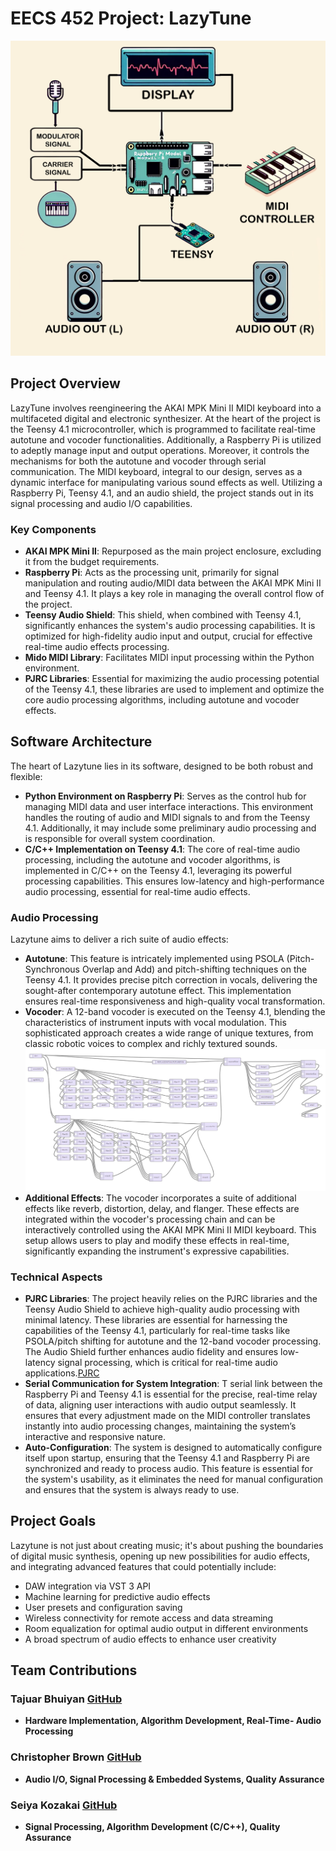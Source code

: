 # EECS 452 Project: LazyTune

![Overall System](/src/etc/System.png)

## Project Overview
LazyTune involves reengineering the AKAI MPK Mini II MIDI keyboard into a multifaceted digital and electronic synthesizer. At the heart of the project is the Teensy 4.1 microcontroller, which is programmed to facilitate real-time autotune and vocoder functionalities. Additionally, a Raspberry Pi is utilized to adeptly manage input and output operations. Moreover, it controls the mechanisms for both the autotune and vocoder through serial communication. The MIDI keyboard, integral to our design, serves as a dynamic interface for manipulating various sound effects as well. Utilizing a Raspberry Pi, Teensy 4.1, and an audio shield, the project stands out in its signal processing and audio I/O capabilities.

### Key Components
- **AKAI MPK Mini II**: Repurposed as the main project enclosure, excluding it from the budget requirements.
- **Raspberry Pi**: Acts as the processing unit, primarily for signal manipulation and routing audio/MIDI data between the AKAI MPK Mini II and Teensy 4.1. It plays a key role in managing the overall control flow of the project.
- **Teensy Audio Shield**: This shield, when combined with Teensy 4.1, significantly enhances the system's audio processing capabilities. It is optimized for high-fidelity audio input and output, crucial for effective real-time audio effects processing.
- **Mido MIDI Library**: Facilitates MIDI input processing within the Python environment.
- **PJRC Libraries**: Essential for maximizing the audio processing potential of the Teensy 4.1, these libraries are used to implement and optimize the core audio processing algorithms, including autotune and vocoder effects.

## Software Architecture
The heart of Lazytune lies in its software, designed to be both robust and flexible:
- **Python Environment on Raspberry Pi**: Serves as the control hub for managing MIDI data and user interface interactions. This environment handles the routing of audio and MIDI signals to and from the Teensy 4.1. Additionally, it may include some preliminary audio processing and is responsible for overall system coordination.
- **C/C++ Implementation on Teensy 4.1**: The core of real-time audio processing, including the autotune and vocoder algorithms, is implemented in C/C++ on the Teensy 4.1, leveraging its powerful processing capabilities. This ensures low-latency and high-performance audio processing, essential for real-time audio effects.

### Audio Processing
Lazytune aims to deliver a rich suite of audio effects:
- **Autotune**: This feature is intricately implemented using PSOLA (Pitch-Synchronous Overlap and Add) and pitch-shifting techniques on the Teensy 4.1. It provides precise pitch correction in vocals, delivering the sought-after contemporary autotune effect. This implementation ensures real-time responsiveness and high-quality vocal transformation.
- **Vocoder**: A 12-band vocoder is executed on the Teensy 4.1, blending the characteristics of instrument inputs with vocal modulation. This sophisticated approach creates a wide range of unique textures, from classic robotic voices to complex and richly textured sounds.
![Vocoder](/src/etc/vocoder.png)
- **Additional Effects**: The vocoder incorporates a suite of additional effects like reverb, distortion, delay, and flanger. These effects are integrated within the vocoder's processing chain and can be interactively controlled using the AKAI MPK Mini II MIDI keyboard. This setup allows users to play and modify these effects in real-time, significantly expanding the instrument's expressive capabilities.

### Technical Aspects
- **PJRC Libraries**: The project heavily relies on the PJRC libraries and the Teensy Audio Shield to achieve high-quality audio processing with minimal latency. These libraries are essential for harnessing the capabilities of the Teensy 4.1, particularly for real-time tasks like PSOLA/pitch shifting for autotune and the 12-band vocoder processing. The Audio Shield further enhances audio fidelity and ensures low-latency signal processing, which is critical for real-time audio applications.[PJRC](https://www.pjrc.com/teensy/gui/)
- **Serial Communication for System Integration**: T serial link between the Raspberry Pi and Teensy 4.1 is essential for the precise, real-time relay of data, aligning user interactions with audio output seamlessly. It ensures that every adjustment made on the MIDI controller translates instantly into audio processing changes, maintaining the system’s interactive and responsive nature.
- **Auto-Configuration**: The system is designed to automatically configure itself upon startup, ensuring that the Teensy 4.1 and Raspberry Pi are synchronized and ready to process audio. This feature is essential for the system's usability, as it eliminates the need for manual configuration and ensures that the system is always ready to use.


## Project Goals
Lazytune is not just about creating music; it's about pushing the boundaries of digital music synthesis, opening up new possibilities for audio effects, and integrating advanced features that could potentially include:
- DAW integration via VST 3 API
- Machine learning for predictive audio effects
- User presets and configuration saving
- Wireless connectivity for remote access and data streaming
- Room equalization for optimal audio output in different environments
- A broad spectrum of audio effects to enhance user creativity

## Team Contributions

### Tajuar Bhuiyan [GitHub](https://github.com/tajuar2001)
- **Hardware Implementation, Algorithm Development, Real-Time- Audio Processing** 
  
### Christopher Brown [GitHub](https://github.com/chrsbrwn)
- **Audio I/O, Signal Processing & Embedded Systems, Quality Assurance**

### Seiya Kozakai [GitHub](https://github.com/skozakai)
- **Signal Processing, Algorithm Development (C/C++), Quality Assurance**

